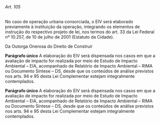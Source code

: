 
###### Art. 105
No caso de operação urbana consorciada, o EIV será elaborado previamente à instituição da operação, integrando os elementos de instrução do respectivo projeto de lei, nos termos do art. 33 da Lei Federal nº 10.257, de 10 de julho de 2001 (Estatuto da Cidade).

Da Outorga Onerosa do Direito de Construir

**Parágrafo único** A elaboração do EIV será dispensada nos casos em que a avaliação de impacto for realizada por meio de Estudo de Impacto Ambiental – EIA, acompanhado de Relatório de Impacto Ambiental – RIMA ou Documento Síntese – DS, desde que os conteúdos de análise previstos nos arts. 94 e 95 desta Lei Complementar estejam integralmente contemplados.

**Parágrafo único** A elaboração do EIV será dispensada nos casos em que a avaliação de impacto for realizada por meio de Estudo de Impacto Ambiental – EIA, acompanhado de Relatório de Impacto Ambiental – RIMA ou Documento Síntese – DS, desde que os conteúdos de análise previstos nos arts. 94 e 95 desta Lei Complementar estejam integralmente contemplados.
